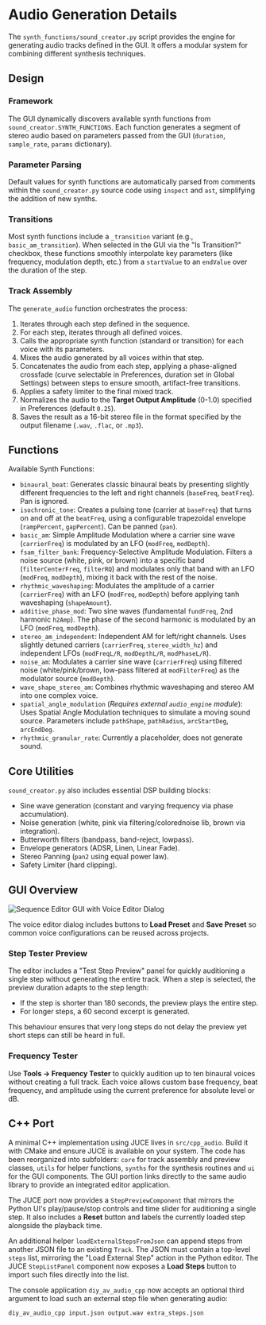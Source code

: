 # Audio Generation Details

The `synth_functions/sound_creator.py` script provides the engine for generating audio tracks defined in the GUI. It offers a modular system for combining different synthesis techniques.

## Design

### Framework

The GUI dynamically discovers available synth functions from `sound_creator.SYNTH_FUNCTIONS`. Each function generates a segment of stereo audio based on parameters passed from the GUI (`duration`, `sample_rate`, `params` dictionary).

### Parameter Parsing

Default values for synth functions are automatically parsed from comments within the `sound_creator.py` source code using `inspect` and `ast`, simplifying the addition of new synths.

### Transitions

Most synth functions include a `_transition` variant (e.g., `basic_am_transition`). When selected in the GUI via the "Is Transition?" checkbox, these functions smoothly interpolate key parameters (like frequency, modulation depth, etc.) from a `startValue` to an `endValue` over the duration of the step.

### Track Assembly

The `generate_audio` function orchestrates the process:

  1. Iterates through each step defined in the sequence.
  2. For each step, iterates through all defined voices.
  3. Calls the appropriate synth function (standard or transition) for each voice with its parameters.
  4. Mixes the audio generated by all voices within that step.
  5. Concatenates the audio from each step, applying a phase-aligned crossfade (curve selectable in Preferences, duration set in Global Settings) between steps to ensure smooth, artifact-free transitions.
  6. Applies a safety limiter to the final mixed track.
  7. Normalizes the audio to the **Target Output Amplitude** (0-1.0) specified in Preferences (default `0.25`).
  8. Saves the result as a 16-bit stereo file in the format specified by the output filename (`.wav`, `.flac`, or `.mp3`).

## Functions

Available Synth Functions:

* `binaural_beat`: Generates classic binaural beats by presenting slightly different frequencies to the left and right channels (`baseFreq`, `beatFreq`). Pan is ignored.
* `isochronic_tone`: Creates a pulsing tone (carrier at `baseFreq`) that turns on and off at the `beatFreq`, using a configurable trapezoidal envelope (`rampPercent`, `gapPercent`). Can be panned (`pan`).
* `basic_am`: Simple Amplitude Modulation where a carrier sine wave (`carrierFreq`) is modulated by an LFO (`modFreq`, `modDepth`).
* `fsam_filter_bank`: Frequency-Selective Amplitude Modulation. Filters a noise source (white, pink, or brown) into a specific band (`filterCenterFreq`, `filterRQ`) and modulates only that band with an LFO (`modFreq`, `modDepth`), mixing it back with the rest of the noise.
* `rhythmic_waveshaping`: Modulates the amplitude of a carrier (`carrierFreq`) with an LFO (`modFreq`, `modDepth`) before applying tanh waveshaping (`shapeAmount`).
* `additive_phase_mod`: Two sine waves (fundamental `fundFreq`, 2nd harmonic `h2Amp`). The phase of the second harmonic is modulated by an LFO (`modFreq`, `modDepth`).
* `stereo_am_independent`: Independent AM for left/right channels. Uses slightly detuned carriers (`carrierFreq`, `stereo_width_hz`) and independent LFOs (`modFreqL/R`, `modDepthL/R`, `modPhaseL/R`).
* `noise_am`: Modulates a carrier sine wave (`carrierFreq`) using filtered noise (white/pink/brown, low-pass filtered at `modFilterFreq`) as the modulator source (`modDepth`).
* `wave_shape_stereo_am`: Combines rhythmic waveshaping and stereo AM into one complex voice.
* `spatial_angle_modulation` (*Requires external `audio_engine` module*): Uses Spatial Angle Modulation techniques to simulate a moving sound source. Parameters include `pathShape`, `pathRadius`, `arcStartDeg`, `arcEndDeg`.
* `rhythmic_granular_rate`: Currently a placeholder, does not generate sound.

## Core Utilities

`sound_creator.py` also includes essential DSP building blocks:

* Sine wave generation (constant and varying frequency via phase accumulation).
* Noise generation (white, pink via filtering/colorednoise lib, brown via integration).
* Butterworth filters (bandpass, band-reject, lowpass).
* Envelope generators (ADSR, Linen, Linear Fade).
* Stereo Panning (`pan2` using equal power law).
* Safety Limiter (hard clipping).

## GUI Overview
![Sequence Editor GUI with Voice Editor Dialog](https://github.com/user-attachments/assets/f39bcc5c-3505-4803-b201-8d2f05d44d3c)

The voice editor dialog includes buttons to **Load Preset** and **Save Preset** so common voice configurations can be reused across projects.

### Step Tester Preview
The editor includes a "Test Step Preview" panel for quickly auditioning a single
step without generating the entire track. When a step is selected, the preview
duration adapts to the step length:

* If the step is shorter than 180&nbsp;seconds, the preview plays the entire
  step.
* For longer steps, a 60&nbsp;second excerpt is generated.

This behaviour ensures that very long steps do not delay the preview yet short
steps can still be heard in full.

### Frequency Tester
Use **Tools → Frequency Tester** to quickly audition up to ten binaural voices
without creating a full track. Each voice allows custom base frequency, beat
frequency, and amplitude using the current preference for absolute level or dB.

## C++ Port
A minimal C++ implementation using JUCE lives in `src/cpp_audio`. Build it with CMake and ensure JUCE is available on your system. The code has been reorganized into subfolders: `core` for track assembly and preview classes, `utils` for helper functions, `synths` for the synthesis routines and `ui` for the GUI components. The GUI portion links directly to the same audio library to provide an integrated editor application.

The JUCE port now provides a `StepPreviewComponent` that mirrors the Python UI's play/pause/stop controls and time slider for auditioning a single step. It also includes a **Reset** button and labels the currently loaded step alongside the playback time.

An additional helper `loadExternalStepsFromJson` can append steps from another JSON file to an existing `Track`. The JSON must contain a top-level `steps` list, mirroring the "Load External Step" action in the Python editor. The JUCE `StepListPanel` component now exposes a **Load Steps** button to import such files directly into the list.

The console application `diy_av_audio_cpp` now accepts an optional third argument to load such an external step file when generating audio:

```bash
diy_av_audio_cpp input.json output.wav extra_steps.json
```

